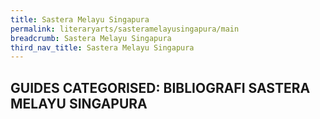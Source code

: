 ```yaml
---
title: Sastera Melayu Singapura
permalink: literaryarts/sasteramelayusingapura/main
breadcrumb: Sastera Melayu Singapura
third_nav_title: Sastera Melayu Singapura
---
```


## **GUIDES CATEGORISED: BIBLIOGRAFI SASTERA MELAYU SINGAPURA**

